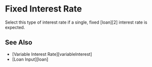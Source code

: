 # Fixed Interest Rate

Select this type of interest rate if a single, fixed [loan][2] interest rate is expected.

## See Also

* [Variable Interest Rate][variableInterest]
* [Loan Input][loan]
